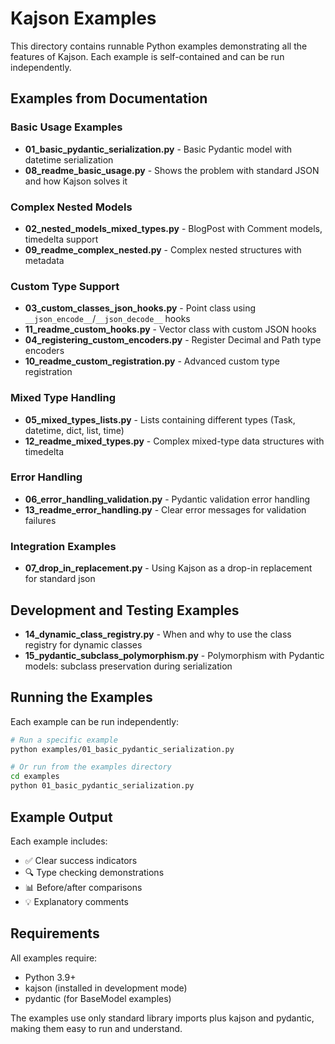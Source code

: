 # Kajson Examples

This directory contains runnable Python examples demonstrating all the features of Kajson. Each example is self-contained and can be run independently.

## Examples from Documentation

### Basic Usage Examples
- **01_basic_pydantic_serialization.py** - Basic Pydantic model with datetime serialization
- **08_readme_basic_usage.py** - Shows the problem with standard JSON and how Kajson solves it

### Complex Nested Models
- **02_nested_models_mixed_types.py** - BlogPost with Comment models, timedelta support
- **09_readme_complex_nested.py** - Complex nested structures with metadata

### Custom Type Support
- **03_custom_classes_json_hooks.py** - Point class using `__json_encode__`/`__json_decode__` hooks
- **11_readme_custom_hooks.py** - Vector class with custom JSON hooks
- **04_registering_custom_encoders.py** - Register Decimal and Path type encoders
- **10_readme_custom_registration.py** - Advanced custom type registration

### Mixed Type Handling
- **05_mixed_types_lists.py** - Lists containing different types (Task, datetime, dict, list, time)
- **12_readme_mixed_types.py** - Complex mixed-type data structures with timedelta

### Error Handling
- **06_error_handling_validation.py** - Pydantic validation error handling
- **13_readme_error_handling.py** - Clear error messages for validation failures

### Integration Examples
- **07_drop_in_replacement.py** - Using Kajson as a drop-in replacement for standard json

## Development and Testing Examples

- **14_dynamic_class_registry.py** - When and why to use the class registry for dynamic classes
- **15_pydantic_subclass_polymorphism.py** - Polymorphism with Pydantic models: subclass preservation during serialization

## Running the Examples

Each example can be run independently:

```bash
# Run a specific example
python examples/01_basic_pydantic_serialization.py

# Or run from the examples directory
cd examples
python 01_basic_pydantic_serialization.py
```

## Example Output

Each example includes:
- ✅ Clear success indicators
- 🔍 Type checking demonstrations
- 📊 Before/after comparisons
- 💡 Explanatory comments

## Requirements

All examples require:
- Python 3.9+
- kajson (installed in development mode)
- pydantic (for BaseModel examples)

The examples use only standard library imports plus kajson and pydantic, making them easy to run and understand. 